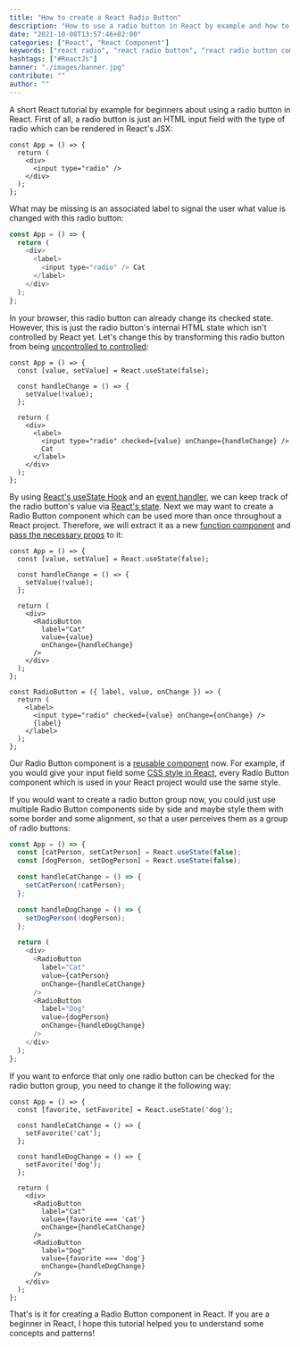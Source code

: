 ```yaml
---
title: "How to create a React Radio Button"
description: "How to use a radio button in React by example and how to create a React Radio Component ..."
date: "2021-10-08T13:57:46+02:00"
categories: ["React", "React Component"]
keywords: ["react radio", "react radio button", "react radio button component"]
hashtags: ["#ReactJs"]
banner: "./images/banner.jpg"
contribute: ""
author: ""
---
```


<Sponsorship />

A short React tutorial by example for beginners about using a radio button in React. First of all, a radio button is just an HTML input field with the type of radio which can be rendered in React's JSX:

```javascript{4}
const App = () => {
  return (
    <div>
      <input type="radio" />
    </div>
  );
};
```

What may be missing is an associated label to signal the user what value is changed with this radio button:

```javascript
const App = () => {
  return (
    <div>
      <label>
        <input type="radio" /> Cat
      </label>
    </div>
  );
};
```

In your browser, this radio button can already change its checked state. However, this is just the radio button's internal HTML state which isn't controlled by React yet. Let's change this by transforming this radio button from being [uncontrolled to controlled](/react-controlled-components/):

```javascript{2,4-6,11}
const App = () => {
  const [value, setValue] = React.useState(false);

  const handleChange = () => {
    setValue(!value);
  };

  return (
    <div>
      <label>
        <input type="radio" checked={value} onChange={handleChange} />
        Cat
      </label>
    </div>
  );
};
```

By using [React's useState Hook](/react-usestate-hook/) and an [event handler](/react-event-handler/), we can keep track of the radio button's value via [React's state](/react-state/). Next we may want to create a Radio Button component which can be used more than once throughout a React project. Therefore, we will extract it as a new [function component](/react-function-component/) and [pass the necessary props](/react-pass-props-to-component/) to it:

```javascript{10-14,19-26}
const App = () => {
  const [value, setValue] = React.useState(false);

  const handleChange = () => {
    setValue(!value);
  };

  return (
    <div>
      <RadioButton
        label="Cat"
        value={value}
        onChange={handleChange}
      />
    </div>
  );
};

const RadioButton = ({ label, value, onChange }) => {
  return (
    <label>
      <input type="radio" checked={value} onChange={onChange} />
      {label}
    </label>
  );
};
```

Our Radio Button component is a [reusable component](/react-reusable-components/) now. For example, if you would give your input field some [CSS style in React](/react-css-styling/), every Radio Button component which is used in your React project would use the same style.

If you would want to create a radio button group now, you could just use multiple Radio Button components side by side and maybe style them with some border and some alignment, so that a user perceives them as a group of radio buttons:

```javascript
const App = () => {
  const [catPerson, setCatPerson] = React.useState(false);
  const [dogPerson, setDogPerson] = React.useState(false);

  const handleCatChange = () => {
    setCatPerson(!catPerson);
  };

  const handleDogChange = () => {
    setDogPerson(!dogPerson);
  };

  return (
    <div>
      <RadioButton
        label="Cat"
        value={catPerson}
        onChange={handleCatChange}
      />
      <RadioButton
        label="Dog"
        value={dogPerson}
        onChange={handleDogChange}
      />
    </div>
  );
};
```

If you want to enforce that only one radio button can be checked for the radio button group, you need to change it the following way:

```javascript{2,5,9,16,21}
const App = () => {
  const [favorite, setFavorite] = React.useState('dog');

  const handleCatChange = () => {
    setFavorite('cat');
  };

  const handleDogChange = () => {
    setFavorite('dog');
  };

  return (
    <div>
      <RadioButton
        label="Cat"
        value={favorite === 'cat'}
        onChange={handleCatChange}
      />
      <RadioButton
        label="Dog"
        value={favorite === 'dog'}
        onChange={handleDogChange}
      />
    </div>
  );
};
```

That's is it for creating a Radio Button component in React. If you are a beginner in React, I hope this tutorial helped you to understand some concepts and patterns!